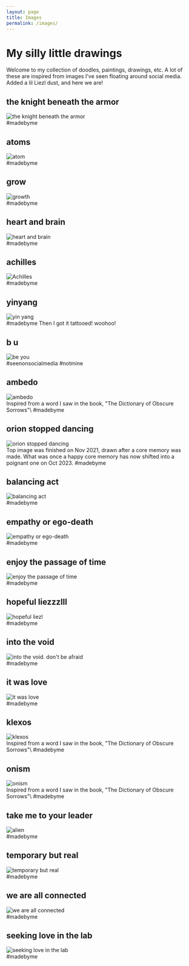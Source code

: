 ```yaml
---
layout: page
title: Images
permalink: /images/
---
```


# My silly little drawings
Welcome to my collection of doodles, paintings, drawings, etc.  A lot of these are inspired from images I've seen floating around social media. Added a lil Liezl dust, and here we are!

## the knight beneath the armor
<div id="the-knight-beneath-the-armor">
    <img src="{{ '/assets/img/knightbeneaththearmor.jpg' | prepend: site.baseurl }}" alt="the knight beneath the armor">
</div>
#madebyme

## atoms
<div id="atoms">
    <img src="{{ '/assets/img/atoms.jpg' | prepend: site.baseurl }}" alt="atom">
</div>
#madebyme

## grow
<div id="grow">
    <img src="{{ '/assets/img/grow.jpg' | prepend: site.baseurl }}" alt="growth">
</div>
#madebyme

## heart and brain
<div id="heart.n.brain">
    <img src="{{ '/assets/img/heart.n.brain.jpg' | prepend: site.baseurl }}" alt="heart and brain">
</div>
#madebyme

## achilles
<div id="achilles">
    <img src="{{ '/assets/img/achilles.jpg' | prepend: site.baseurl }}" alt="Achilles">
</div>
#madebyme

## yinyang
<div id="yinyang">
    <img src="{{ '/assets/img/yinyang.jpg' | prepend: site.baseurl }}" alt="yin yang">
</div>
#madebyme Then I got it tattooed! woohoo!

## b u 
<div id="beyou">
    <img src="{{ '/assets/img/bu.jpg' | prepend: site.baseurl }}" alt="be you">
</div>
#seenonsocialmedia #notmine

## ambedo
<div id="ambedo">
    <img src="{{ '/assets/img/ambedo.jpg' | prepend: site.baseurl }}" alt="ambedo">
</div>
Inspired from a word I saw in the book, "The Dictionary of Obscure Sorrows"\
#madebyme

## orion stopped dancing
<div id="orion-stopped-dancing">
    <img src="{{ '/assets/img/orionstoppeddancing.jpg' | prepend: site.baseurl }}" alt="orion stopped dancing">
</div>
Top image was finished on Nov 2021, drawn after a core memory was made. What was once a happy core memory has now shifted into a poignant one on Oct 2023. 
#madebyme

## balancing act
<div id="balancing-act">
    <img src="{{ '/assets/img/balancingact.jpg' | prepend: site.baseurl }}" alt="balancing act">
</div>
#madebyme

## empathy or ego-death
<div id="empathy-or-ego-death">
    <img src="{{ '/assets/img/empathyoregodeath.jpg' | prepend: site.baseurl }}" alt="empathy or ego-death">
</div>
#madebyme

## enjoy the passage of time
<div id="enjoy-the-passage-of-time">
    <img src="{{ '/assets/img/enjoythepassageoftime.jpg' | prepend: site.baseurl }}" alt="enjoy the passage of time">
</div>
#madebyme

## hopeful liezzzlll
<div id="hopeful-liezl">
    <img src="{{ '/assets/img/hopefuliezl.jpg' | prepend: site.baseurl }}" alt="hopeful liezl">
</div>
#madebyme

## into the void
<div id="into-the-void">
    <img src="{{ '/assets/img/intothevoid.dontbeafraid.jpg' | prepend: site.baseurl }}" alt="into the void. don't be afraid">
</div>
#madebyme

## it was love
<div id="it-was-love-for-what-i-knew-love-to-be">
    <img src="{{ '/assets/img/itwasloveforwhatiknewlovetobe.jpg' | prepend: site.baseurl }}" alt="it was love">
</div>
#madebyme

## klexos
<div id="klexos">
    <img src="{{ '/assets/img/klexos.jpg' | prepend: site.baseurl }}" alt="klexos">
</div>
Inspired from a word I saw in the book, "The Dictionary of Obscure Sorrows"\
#madebyme

## onism
<div id="onism">
    <img src="{{ '/assets/img/onism.jpg' | prepend: site.baseurl }}" alt="onism">
</div>
Inspired from a word I saw in the book, "The Dictionary of Obscure Sorrows"\
#madebyme

## take me to your leader
<div id="alien">
    <img src="{{ '/assets/img/takemetoyourleader.jpg' | prepend: site.baseurl }}" alt="alien">
</div>
#madebyme

## temporary but real
<div id="temporary-but-real">
    <img src="{{ '/assets/img/temporarybutreal.jpg' | prepend: site.baseurl }}" alt="temporary but real">
</div>
#madebyme

## we are all connected
<div id="we-are-all-connected">
    <img src="{{ '/assets/img/weareallconnected.jpg' | prepend: site.baseurl }}" alt="we are all connected">
</div>
#madebyme

## seeking love in the lab
<div id="seeking-love-in-the-lab">
    <img src="{{ '/assets/img/seekingloveinthelab.jpg' | prepend: site.baseurl }}" alt="seeking love in the lab">
</div>
#madebyme
